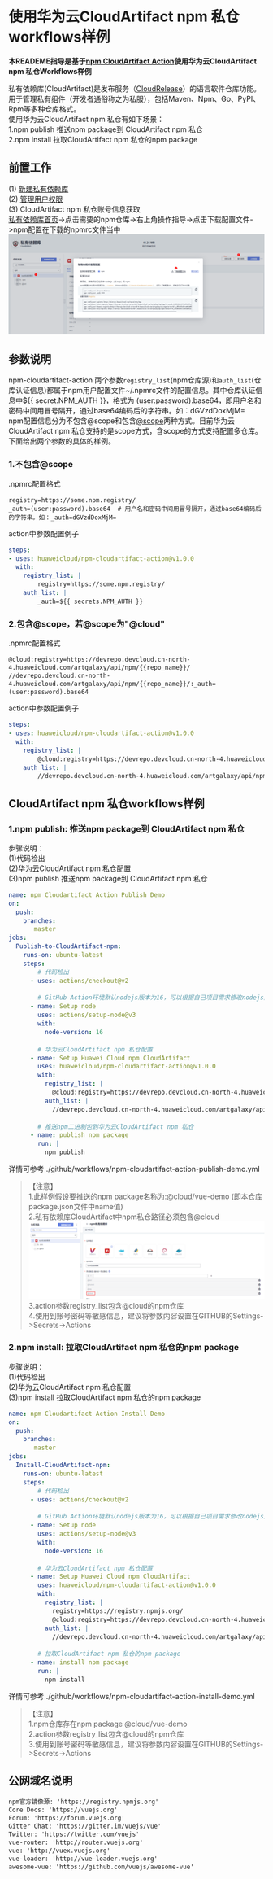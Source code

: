 # 使用华为云CloudArtifact npm 私仓workflows样例
**本READEME指导是基于[npm CloudArtifact Action](https://github.com/marketplace/actions/huaweicloud-npm-cloudartifact)使用华为云CloudArtifact npm 私仓Workflows样例**   
  
私有依赖库(CloudArtifact)是发布服务（[CloudRelease](https://support.huaweicloud.com/cloudrelease/index.html)）的语言软件仓库功能。用于管理私有组件（开发者通俗称之为私服），包括Maven、Npm、Go、PyPI、Rpm等多种仓库格式。   
使用华为云CloudArtifact npm 私仓有如下场景：  
1.npm publish 推送npm package到 CloudArtifact npm 私仓   
2.npm install 拉取CloudArtifact npm 私仓的npm package 

## **前置工作**
(1) [新建私有依赖库](https://support.huaweicloud.com/usermanual-releaseman/cloudrelease_01_0008.html)  
(2) [管理用户权限](https://support.huaweicloud.com/usermanual-releaseman/cloudrelease_01_0011.html)  
(3) CloudArtifact npm 私仓账号信息获取  
[私有依赖库首页](https://devcloud.cn-north-4.huaweicloud.com/cloudartifact/repository)->点击需要的npm仓库->右上角操作指导->点击下载配置文件->npm配置在下载的npmrc文件当中  
![图一](imgs/npm-config-download.PNG)

## 参数说明
npm-cloudartifact-action 两个参数`registry_list`(npm仓库源)和`auth_list`(仓库认证信息)都属于npm用户配置文件~/.npmrc文件的配置信息。其中仓库认证信息中${{ secret.NPM_AUTH }}，格式为 (user:password).base64，即用户名和密码中间用冒号隔开，通过base64编码后的字符串。如：dGVzdDoxMjM=    
npm配置信息分为不包含@scope和包含[@scope](https://docs.npmjs.com/cli/v6/using-npm/scope)两种方式。目前华为云CloudArtifact npm 私仓支持的是scope方式，含scope的方式支持配置多仓库。下面给出两个参数的具体的样例。  

### 1.不包含@scope
.npmrc配置格式
```
registry=https://some.npm.registry/
_auth=(user:password).base64  # 用户名和密码中间用冒号隔开，通过base64编码后的字符串。如：_auth=dGVzdDoxMjM=
```
action中参数配置例子
```yml
steps:
- uses: huaweicloud/npm-cloudartifact-action@v1.0.0
  with: 
    registry_list: |
        registry=https://some.npm.registry/
    auth_list: |
        _auth=${{ secrets.NPM_AUTH }}
```
### 2.包含@scope，若@scope为"@cloud"
.npmrc配置格式
```
@cloud:registry=https://devrepo.devcloud.cn-north-4.huaweicloud.com/artgalaxy/api/npm/{{repo_name}}/
//devrepo.devcloud.cn-north-4.huaweicloud.com/artgalaxy/api/npm/{{repo_name}}/:_auth=(user:password).base64
```
action中参数配置例子
```yml
steps:
- uses: huaweicloud/npm-cloudartifact-action@v1.0.0
  with: 
    registry_list: |
        @cloud:registry=https://devrepo.devcloud.cn-north-4.huaweicloud.com/artgalaxy/api/npm/{{repo_name}}/
    auth_list: |
        //devrepo.devcloud.cn-north-4.huaweicloud.com/artgalaxy/api/npm/{{repo_name}}/:_auth=${{ secrets.NPM_AUTH }}
```

## **CloudArtifact npm 私仓workflows样例**
### 1.npm publish: 推送npm package到 CloudArtifact npm 私仓 
步骤说明：  
(1)代码检出   
(2)华为云CloudArtifact npm 私仓配置    
(3)npm publish 推送npm package到 CloudArtifact npm 私仓  
```yaml
name: npm Cloudartifact Action Publish Demo
on:
  push:
    branches:
       master
jobs:
  Publish-to-CloudArtifact-npm:
    runs-on: ubuntu-latest
    steps:
        # 代码检出
      - uses: actions/checkout@v2

        # GitHub Action环境默认nodejs版本为16，可以根据自己项目需求修改nodejs版本
      - name: Setup node
        uses: actions/setup-node@v3
        with:
          node-version: 16

        # 华为云CloudArtifact npm 私仓配置 
      - name: Setup Huawei Cloud npm CloudArtifact
        uses: huaweicloud/npm-cloudartifact-action@v1.0.0
        with: 
          registry_list: |
            @cloud:registry=https://devrepo.devcloud.cn-north-4.huaweicloud.com/artgalaxy/api/npm/{{repo_name}}/
          auth_list: |
            //devrepo.devcloud.cn-north-4.huaweicloud.com/artgalaxy/api/npm/{{repo_name}}/:_auth=${{ secrets.NPM_AUTH }}
            
        # 推送npm二进制包到华为云CloudArtifact npm 私仓
      - name: publish npm package 
        run: |
          npm publish
```   
详情可参考 ./github/workflows/npm-cloudartifact-action-publish-demo.yml
>【注意】  
> 1.此样例假设要推送的npm package名称为:@cloud/vue-demo (即本仓库package.json文件中name值)  
> 2.私有依赖库CloudArtifact中npm私仓路径必须包含@cloud
> ![npm-repo-scope](imgs/npm-repo-scope.PNG)  
> 3.action参数registry_list包含@cloud的npm仓库  
> 4.使用到账号密码等敏感信息，建议将参数内容设置在GITHUB的Settings->Secrets->Actions

### 2.npm install: 拉取CloudArtifact npm 私仓的npm package 
步骤说明：  
(1)代码检出   
(2)华为云CloudArtifact npm 私仓配置    
(3)npm install 拉取CloudArtifact npm 私仓的npm package   
```yaml
name: npm Cloudartifact Action Install Demo
on:
  push:
    branches:
       master
jobs:
  Install-CloudArtifact-npm:
    runs-on: ubuntu-latest
    steps:
        # 代码检出
      - uses: actions/checkout@v2

        # GitHub Action环境默认nodejs版本为16，可以根据自己项目需求修改nodejs版本
      - name: Setup node
        uses: actions/setup-node@v3
        with:
          node-version: 16

        # 华为云CloudArtifact npm 私仓配置 
      - name: Setup Huawei Cloud npm CloudArtifact
        uses: huaweicloud/npm-cloudartifact-action@v1.0.0
        with: 
          registry_list: |
            registry=https://registry.npmjs.org/
            @cloud:registry=https://devrepo.devcloud.cn-north-4.huaweicloud.com/artgalaxy/api/npm/{{repo_name}}/
          auth_list: |
            //devrepo.devcloud.cn-north-4.huaweicloud.com/artgalaxy/api/npm/{{repo_name}}/:_auth=${{ secrets.NPM_AUTH }}
            
        # 拉取CloudArtifact npm 私仓的npm package
      - name: install npm package 
        run: |
          npm install
```
详情可参考 ./github/workflows/npm-cloudartifact-action-install-demo.yml
>【注意】  
> 1.npm仓库存在npm package @cloud/vue-demo   
> 2.action参数registry_list包含@cloud的npm仓库  
> 3.使用到账号密码等敏感信息，建议将参数内容设置在GITHUB的Settings->Secrets->Actions

## 公网域名说明
```
npm官方镜像源: 'https://registry.npmjs.org'
Core Docs: 'https://vuejs.org'
Forum: 'https://forum.vuejs.org'
Gitter Chat: 'https://gitter.im/vuejs/vue'
Twitter: 'https://twitter.com/vuejs'
vue-router: 'http://router.vuejs.org'
vue: 'http://vuex.vuejs.org'
vue-loader: 'http://vue-loader.vuejs.org'
awesome-vue: 'https://github.com/vuejs/awesome-vue' 
```
